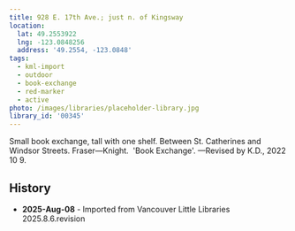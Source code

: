 ```yaml
---
title: 928 E. 17th Ave.; just n. of Kingsway
location:
  lat: 49.2553922
  lng: -123.0848256
  address: '49.2554, -123.0848'
tags:
  - kml-import
  - outdoor
  - book-exchange
  - red-marker
  - active
photo: /images/libraries/placeholder-library.jpg
library_id: '00345'
---
```

Small book exchange, tall with one shelf.
Between St. Catherines and Windsor Streets. Fraser—Knight.  'Book Exchange'.
—Revised by K.D., 2022 10 9.

## History
- **2025-Aug-08** - Imported from Vancouver Little Libraries 2025.8.6.revision
